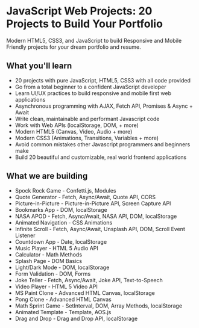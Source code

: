 # JavaScript Web Projects: 20 Projects to Build Your Portfolio
Modern HTML5, CSS3, and JavaScript to build Responsive and Mobile Friendly projects for your dream portfolio and resume.

## What you'll learn
- 20 projects with pure JavaScript, HTML5, CSS3 with all code provided
- Go from a total beginner to a confident JavaScript developer
- Learn UI/UX practices to build responsive and mobile first web applications
- Asynchronous programming with AJAX, Fetch API, Promises & Async + Await
- Write clean, maintainable and performant Javascript code
- Work with Web APIs (localStorage, DOM, + more)
- Modern HTML5 (Canvas, Video, Audio + more)
- Modern CSS3 (Animations, Transitions, Variables + more)
- Avoid common mistakes other Javascript programmers and beginners make
- Build 20 beautiful and customizable, real world frontend applications

## What we are building
- Spock Rock Game - Confetti.js, Modules
- Quote Generator - Fetch, Async/Await, Quote API, CORS
- Picture-in-Picture - Picture-in-Picture API, Screen Capture API
- Bookmarks App - DOM, localStorage
- NASA APOD - Fetch, Async/Await, NASA API, DOM, localStorage
- Animated Navigation - CSS Animations
- Infinite Scroll - Fetch, Async/Await, Unsplash API, DOM, Scroll Event Listener
- Countdown App - Date, localStorage
- Music Player - HTML 5 Audio API
- Calculator - Math Methods
- Splash Page - DOM Basics
- Light/Dark Mode - DOM, localStorage
- Form Validation - DOM, Forms
- Joke Teller - Fetch, Async/Await, Joke API, Text-to-Speech
- Video Player - HTML 5 Video API
- MS Paint Clone - Advanced HTML Canvas, localStorage
- Pong Clone - Advanced HTML Canvas
- Math Sprint Game - SetInterval, DOM, Array Methods, localStorage
- Animated Template - Template, AOS.js
- Drag and Drop - Drag and Drop API, localStorage
